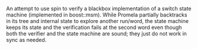 An attempt to use spin to verify a blackbox implementation of a switch state machine (implemented in boost::msm). While Promela partially backtracks in its tree and internal state to explore another run/word, the state machine keeps its state and the verification fails at the second word even though both the verifier and the state machine are sound; they just do not work in sync as needed.

